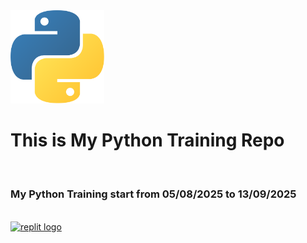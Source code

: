 <img src="python-5.svg" alt="python logo" width="150">
<h1>This is My Python Training Repo </h1>
<br>
<h3>My Python Training start from 05/08/2025 to 13/09/2025</h3>
<br>
<a href="https://replit.com/@karmendrad317"><img src="replitlogo.svg" alt="replit logo" width="20"></a>
